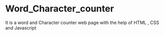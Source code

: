 # Word_Character_counter
It is a word and Character counter web page with the help of HTML , CSS and Javascript
